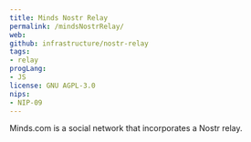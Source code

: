 ```yaml
---
title: Minds Nostr Relay
permalink: /mindsNostrRelay/
web: 
github: infrastructure/nostr-relay
tags:
- relay
progLang: 
- JS
license: GNU AGPL-3.0
nips:
- NIP-09 
---
```


Minds.com is a social network that incorporates a Nostr relay.
